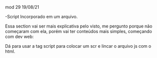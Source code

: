mod 29                                              19/08/21

-Script Incorporado em um arquivo.

Essa section vai ser mais explicativa pelo visto, me 
pergunto porque não começaram com ela, porém vai ter
conteúdos mais simples, começando com dev web:

Dá para usar a tag script para colocar um scr
e lincar o arquivo js com o html. 